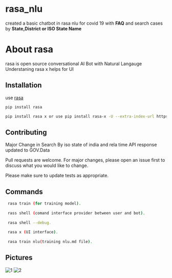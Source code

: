 # rasa_nlu
created a basic chatbot in rasa nlu for covid 19 with **FAQ** and search cases by **State,District or ISO State Name**
# About rasa 

rasa is open source conversational AI Bot with Natural Langauge Understaning
rasa x helps for UI

## Installation
use [rasa](https://rasa.com/docs/rasa/user-guide/installation/)

```bash
pip install rasa

pip install rasa x or use pip install rasa-x -U --extra-index-url https://pypi.rasa.com/simple

```
## Contributing
Major Change in Search By iso state of india and rela time API response updated to GOV.Data

Pull requests are welcome. For major changes, please open an issue first to discuss what you would like to change.

Please make sure to update tests as appropriate.

## Commands
```bash
 rasa train (for training model).
 
 rass shell (comand interface provider between user and bot).
 
 rasa shell --debug.
 
 rasa x (UI interface).
 
 rasa train nlu(training nlu.md file).
```

## Pictures
![1](https://user-images.githubusercontent.com/59947941/80528682-f3c2c280-89b3-11ea-854a-6d7e114f2cf7.PNG)             ![2](https://user-images.githubusercontent.com/59947941/80528778-1a80f900-89b4-11ea-9aac-9e0a1df56cff.PNG)
